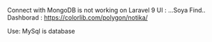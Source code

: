 Connect with MongoDB is not working on Laravel 9
UI :
...Soya Find..
Dashborad :
https://colorlib.com/polygon/notika/

Use: MySql is database

